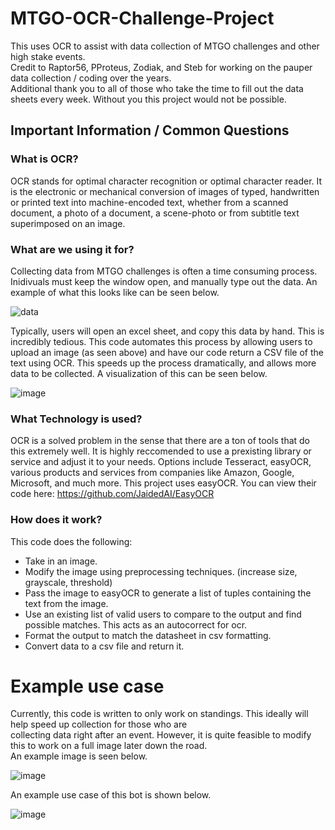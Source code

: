 # MTGO-OCR-Challenge-Project

This uses OCR to assist with data collection of MTGO challenges and other high stake events.  
Credit to Raptor56, PProteus, Zodiak, and Steb for working on the pauper data collection / coding over the years.  
Additional thank you to all of those who take the time to fill out the data sheets every week. Without you 
this project would not be possible.

## Important Information / Common Questions

  ### What is OCR?

   OCR stands for optimal character recognition or optimal character reader. It is the electronic or mechanical conversion 
   of images of typed, handwritten or printed text into machine-encoded text, whether from a scanned document, a photo 
   of a document, a scene-photo or from subtitle text superimposed on an image.
   
  ### What are we using it for?
  
  Collecting data from MTGO challenges is often a time consuming process. Inidivuals must keep the window open, and manually 
  type out the data. An example of what this looks like can be seen below.
 
   ![data](https://user-images.githubusercontent.com/82344270/141873248-74b5c1ec-40de-4e42-b7b4-516aa8a55b96.png)

  Typically, users will open an excel sheet, and copy this data by hand. This is incredibly tedious. This code automates
  this process by allowing users to upload an image (as seen above) and have our code return a CSV file of the text 
  using OCR. This speeds up the process dramatically, and allows more data to be collected. A visualization of this
  can be seen below.
  
  ![image](https://user-images.githubusercontent.com/82344270/141875261-3f64ba44-2aa1-44ea-9aad-4fe0572e8ee0.png)
 
  ### What Technology is used?
  OCR is a solved problem in the sense that there are a ton of tools that do this extremely well. It is highly 
  reccomended to use a prexisting library or service and adjust it to your needs. Options include Tesseract, 
  easyOCR, various products and services from companies like Amazon, Google, Microsoft, and much more. This
  project uses easyOCR. You can view their code here: https://github.com/JaidedAI/EasyOCR
 
### How does it work?

This code does the following:
- Take in an image.
- Modify the image using preprocessing techniques. (increase size, grayscale, threshold)
- Pass the image to easyOCR to generate a list of tuples containing the text from the image.
- Use an existing list of valid users to compare to the output and find possible matches. This acts as an autocorrect for ocr.
- Format the output to match the datasheet in csv formatting.
- Convert data to a csv file and return it.

# Example use case

Currently, this code is written to only work on standings. This ideally will help speed up collection for those who are  
collecting data right after an event. However, it is quite feasible to modify this to work on a full image later down the road.  
An example image is seen below.

![image](https://user-images.githubusercontent.com/82344270/154863220-5e9f4957-5fb5-495b-b389-5f0e3f6962ee.png)

An example use case of this bot is shown below.

![image](https://user-images.githubusercontent.com/82344270/154863495-8dac9277-dd93-48e4-84d3-7b73a1cfcc02.png)







